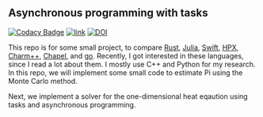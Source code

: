 ## Asynchronous programming with tasks

[![Codacy Badge](https://app.codacy.com/project/badge/Grade/b3f6fa94ac1144d6a9468da4e55b111d)](https://www.codacy.com/gh/diehlpk/async_heat_equation/dashboard?utm_source=github.com&amp;utm_medium=referral&amp;utm_content=diehlpk/async_heat_equation&amp;utm_campaign=Badge_Grade) [![link](https://circleci.com/gh/diehlpk/async_heat_equation/tree/main.svg?style=shield)](https://circleci.com/gh/diehlpk/async_heat_equation/tree/main) [![DOI](https://zenodo.org/badge/429990324.svg)](https://zenodo.org/badge/latestdoi/429990324)



This repo is for some small project, to compare [Rust](https://www.rust-lang.org/), [Julia](https://julialang.org/), [Swift](https://developer.apple.com/swift/), [HPX](https://github.com/STEllAR-GROUP/hpx), [Charm++](http://charmplusplus.org/), [Chapel](https://chapel-lang.org/), and [go](https://go.dev/). Recently, I got interested in these languages, 
since I read a lot about them. I mostly use C++ and Python for my research. In this repo, we will implement some 
small code to estimate Pi using the Monte Carlo method.

Next, we implement a solver for the one-dimensional heat eqaution using tasks and asynchronous programming. 
